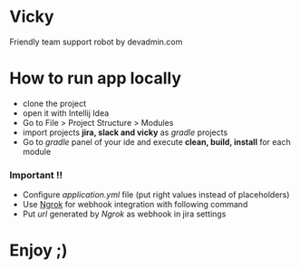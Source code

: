 # Vicky
Friendly team support robot by devadmin.com

# How to run app locally

  - clone the project
  - open it with Intellij Idea
  - Go to File > Project Structure > Modules
  - import projects **jira, slack and vicky** as *gradle* projects
  - Go to *gradle* panel of your ide and execute **clean, build, install** for each module


### Important !!
  - Configure *application.yml* file (put right values instead of placeholders)
  - Use [Ngrok](https://ngrok.com) for webhook integration with following command
  - Put *url* generated by *Ngrok* as webhook in jira settings
  
# Enjoy ;)
